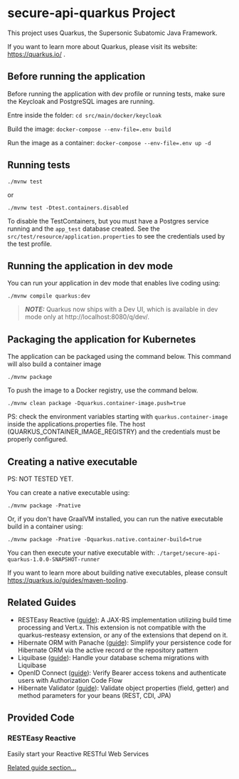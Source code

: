 # secure-api-quarkus Project

This project uses Quarkus, the Supersonic Subatomic Java Framework.

If you want to learn more about Quarkus, please visit its website: https://quarkus.io/ .

## Before running the application

Before running the application with dev profile or running tests, make sure the Keycloak and PostgreSQL images are running.

Entre inside the folder:
`cd src/main/docker/keycloak`

Build the image:
`docker-compose --env-file=.env build`


Run the image as a container:
`docker-compose --env-file=.env up -d`

## Running tests

`./mvnw test`

or 

`./mvnw test -Dtest.containers.disabled`

To disable the TestContainers, but you must have a Postgres service running and the `app_test` database created. 
See the `src/test/resource/application.properties` to see the credentials used by the test profile.

## Running the application in dev mode

You can run your application in dev mode that enables live coding using:
```shell script
./mvnw compile quarkus:dev
```

> **_NOTE:_**  Quarkus now ships with a Dev UI, which is available in dev mode only at http://localhost:8080/q/dev/.

## Packaging the application for Kubernetes

The application can be packaged using the command below. This command will also build a container image
```shell script
./mvnw package
```

To push the image to a Docker registry, use the command below.
```shell script
./mvnw clean package -Dquarkus.container-image.push=true
```

PS: check the environment variables starting with `quarkus.container-image` inside the applications.properties file. The host (QUARKUS_CONTAINER_IMAGE_REGISTRY) and the credentials must be properly configured.

## Creating a native executable

PS: NOT TESTED YET.

You can create a native executable using: 
```shell script
./mvnw package -Pnative
```

Or, if you don't have GraalVM installed, you can run the native executable build in a container using: 
```shell script
./mvnw package -Pnative -Dquarkus.native.container-build=true
```

You can then execute your native executable with: `./target/secure-api-quarkus-1.0.0-SNAPSHOT-runner`

If you want to learn more about building native executables, please consult https://quarkus.io/guides/maven-tooling.

## Related Guides

- RESTEasy Reactive ([guide](https://quarkus.io/guides/resteasy-reactive)): A JAX-RS implementation utilizing build time processing and Vert.x. This extension is not compatible with the quarkus-resteasy extension, or any of the extensions that depend on it.
- Hibernate ORM with Panache ([guide](https://quarkus.io/guides/hibernate-orm-panache)): Simplify your persistence code for Hibernate ORM via the active record or the repository pattern
- Liquibase ([guide](https://quarkus.io/guides/liquibase)): Handle your database schema migrations with Liquibase
- OpenID Connect ([guide](https://quarkus.io/guides/security-openid-connect)): Verify Bearer access tokens and authenticate users with Authorization Code Flow
- Hibernate Validator ([guide](https://quarkus.io/guides/validation)): Validate object properties (field, getter) and method parameters for your beans (REST, CDI, JPA)

## Provided Code

### RESTEasy Reactive

Easily start your Reactive RESTful Web Services

[Related guide section...](https://quarkus.io/guides/getting-started-reactive#reactive-jax-rs-resources)
